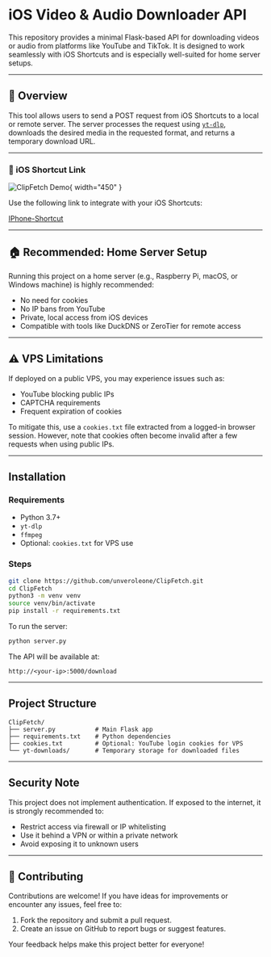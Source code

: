 # iOS Video & Audio Downloader API

This repository provides a minimal Flask-based API for downloading videos or audio from platforms like YouTube and TikTok. It is designed to work seamlessly with iOS Shortcuts and is especially well-suited for home server setups.

---

## 📌 Overview

This tool allows users to send a POST request from iOS Shortcuts to a local or remote server. The server processes the request using [`yt-dlp`](https://github.com/yt-dlp/yt-dlp), downloads the desired media in the requested format, and returns a temporary download URL.

---
### 🔗 iOS Shortcut Link

![ClipFetch Demo](https://drive.google.com/uc?id=1DUrMIsflOKlonUXFnX_3N5b0OMldk2er){ width="450" }

Use the following link to integrate with your iOS Shortcuts:

[IPhone-Shortcut](https://www.icloud.com/shortcuts/71162fb38fda4f02963de61d52aae969)

---

## 🏠 Recommended: Home Server Setup

Running this project on a home server (e.g., Raspberry Pi, macOS, or Windows machine) is highly recommended:

- No need for cookies
- No IP bans from YouTube
- Private, local access from iOS devices
- Compatible with tools like DuckDNS or ZeroTier for remote access

---

## ⚠️ VPS Limitations

If deployed on a public VPS, you may experience issues such as:

- YouTube blocking public IPs
- CAPTCHA requirements
- Frequent expiration of cookies

To mitigate this, use a `cookies.txt` file extracted from a logged-in browser session. However, note that cookies often become invalid after a few requests when using public IPs.

---

## Installation

### Requirements

- Python 3.7+
- `yt-dlp`
- `ffmpeg` 
- Optional: `cookies.txt` for VPS use

### Steps

```bash
git clone https://github.com/unveroleone/ClipFetch.git
cd ClipFetch
python3 -m venv venv
source venv/bin/activate
pip install -r requirements.txt
```

To run the server:

```bash
python server.py
```

The API will be available at:
```
http://<your-ip>:5000/download
```

---


## Project Structure

```
ClipFetch/
├── server.py           # Main Flask app
├── requirements.txt    # Python dependencies
├── cookies.txt         # Optional: YouTube login cookies for VPS
└── yt-downloads/       # Temporary storage for downloaded files
```

---

## Security Note

This project does not implement authentication. If exposed to the internet, it is strongly recommended to:

- Restrict access via firewall or IP whitelisting
- Use it behind a VPN or within a private network
- Avoid exposing it to unknown users

---

## 🤝 Contributing

Contributions are welcome! If you have ideas for improvements or encounter any issues, feel free to:

1. Fork the repository and submit a pull request.
2. Create an issue on GitHub to report bugs or suggest features.

Your feedback helps make this project better for everyone!  